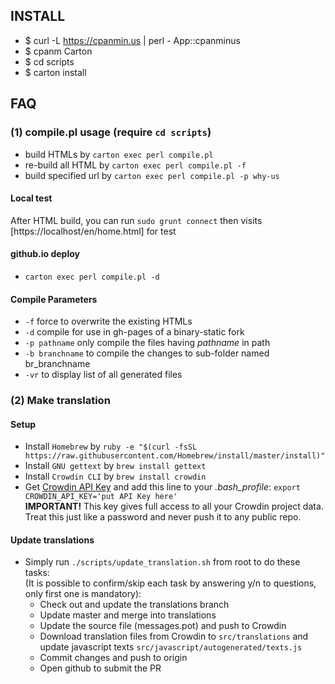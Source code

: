 ## INSTALL

* $ curl -L https://cpanmin.us | perl - App::cpanminus
* $ cpanm Carton
* $ cd scripts
* $ carton install

## FAQ

### (1) compile.pl usage (require `cd scripts`)

 * build HTMLs by `carton exec perl compile.pl`
 * re-build all HTML by `carton exec perl compile.pl -f`
 * build specified url by `carton exec perl compile.pl -p why-us`

#### Local test

After HTML build, you can run `sudo grunt connect` then visits [https://localhost/en/home.html] for test

#### github.io deploy

* `carton exec perl compile.pl -d`


#### Compile Parameters

* `-f` force to overwrite the existing HTMLs
* `-d` compile for use in gh-pages of a binary-static fork
* `-p pathname` only compile the files having *pathname* in path
* `-b branchname` to compile the changes to sub-folder named br_branchname
* `-vr` to display list of all generated files

### (2) Make translation

#### Setup
* Install `Homebrew` by `ruby -e "$(curl -fsSL https://raw.githubusercontent.com/Homebrew/install/master/install)"`
* Install `GNU gettext` by `brew install gettext`
* Install `Crowdin CLI` by `brew install crowdin`
* Get [Crowdin API Key](https://crowdin.com/project/binary-static/settings#api) and add this line to your _.bash_profile_: `export CROWDIN_API_KEY='put API Key here'`<br/>
**IMPORTANT!** This key gives full access to all your Crowdin project data. Treat this just like a password and never push it to any public repo.

#### Update translations
* Simply run `./scripts/update_translation.sh` from root to do these tasks:<br/>
(It is possible to confirm/skip each task by answering y/n to questions, only first one is mandatory):
  * Check out and update the translations branch
  * Update master and merge into translations
  * Update the source file (messages.pot) and push to Crowdin
  * Download translation files from Crowdin to `src/translations` and update javascript texts `src/javascript/autogenerated/texts.js`
  * Commit changes and push to origin
  * Open github to submit the PR
